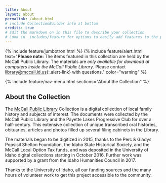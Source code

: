 ```yaml
---
title: About
layout: about
permalink: /about.html
# include CollectionBuilder info at bottom
credits: true
# Edit the markdown on in this file to describe your collection
# Look in _includes/feature for options to easily add features to the page
---
```


{% include feature/jumbotron.html %}
{% include feature/alert.html text="**Please note:** The items featured in this collection are held by the McCall Public Library. The materials are *only available for download at computers inside the McCall Public Library*. Please contact <library@mccall.id.us>{:.alert-link} with questions." color="warning" %}

{% include feature/nav-menu.html sections="About the Collection" %} 

## About the Collection

The [McCall Public Library](https://www.mccall.id.us/library) Collection is a digital collection of local family history and subjects of interest. The documents were collected by the McCall Public Library and the Payette Lakes Progressive Club for over a half-century. This extensive collection of unique transcribed oral histories, obituaries, articles and photos filled up several filing cabinets in the Library. 

The materials began to be digitized in 2015, thanks to the Perc & Gladys Popsisil Shelton Foundation, the Idaho State Historical Society, and the McCall Local Option Tax funds, and was deposited in the University of Idaho digital collections starting in October 2016. Further work was supported by a grant from the Idaho Humanities Council in 2017. 

Thanks to the University of Idaho, all our funding sources and the many hours of volunteer work to get this project accessible to the community.

